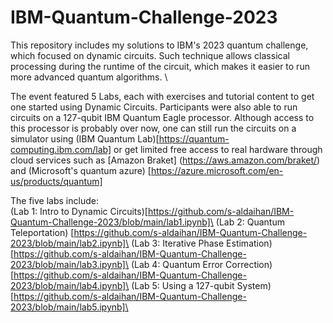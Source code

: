 # IBM-Quantum-Challenge-2023
This repository includes my solutions to IBM's 2023 quantum challenge, which focused on dynamic circuits. Such technique allows classical processing during the runtime of the circuit, which makes it easier to run more advanced quantum algorithms. \

The event featured 5 Labs, each with exercises and tutorial content to get one started using Dynamic Circuits. Participants were also able to run circuits on a 127-qubit IBM Quantum Eagle processor. Although access to this processor is probably over now, one can still run the circuits on a simulator using (IBM Quantum Lab)[https://quantum-computing.ibm.com/lab] or get limited free access to real hardware through cloud services such as [Amazon Braket] (https://aws.amazon.com/braket/) and (Microsoft's quantum azure) [https://azure.microsoft.com/en-us/products/quantum]

The five labs include:\
(Lab 1: Intro to Dynamic Circuits)[https://github.com/s-aldaihan/IBM-Quantum-Challenge-2023/blob/main/lab1.ipynb]\
(Lab 2: Quantum Teleportation) [https://github.com/s-aldaihan/IBM-Quantum-Challenge-2023/blob/main/lab2.ipynb]\
(Lab 3: Iterative Phase Estimation) [https://github.com/s-aldaihan/IBM-Quantum-Challenge-2023/blob/main/lab3.ipynb]\
(Lab 4: Quantum Error Correction)[https://github.com/s-aldaihan/IBM-Quantum-Challenge-2023/blob/main/lab4.ipynb]\
(Lab 5: Using a 127-qubit System) [https://github.com/s-aldaihan/IBM-Quantum-Challenge-2023/blob/main/lab5.ipynb]\

 
